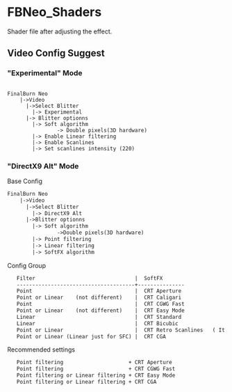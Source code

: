 # FBNeo_Shaders
Shader file after adjusting the effect.



## Video Config Suggest ##

### "Experimental" Mode ###

<pre><code>
FinalBurn Neo
    |->Video
      |->Select Blitter
        |-> Experimental
      |-> Blitter optionns
        |-> Soft algorithm
                -> Double pixels(3D hardware)
        |-> Enable Linear filtering
        |-> Enable Scanlines
        |-> Set scanlines intensity (220)
</code></pre>

### "DirectX9 Alt" Mode ###

Base Config

```html
FinalBurn Neo
    |->Video
      |->Select Blitter
        |-> DirectX9 Alt
      |->Blitter optionns
        |-> Soft algorithm
                ->Double pixels(3D hardware)
        |-> Point filtering
        |-> Linear filtering
        |-> SoftFX algorithm
```

Config Group

```html
   Filter                                |  SoftFX
   --------------------------------------+---------------
   Point                                 |  CRT Aperture
   Point or Linear    (not different)    |  CRT Caligari
   Point                                 |  CRT CGWG Fast
   Point or Linear    (not different)    |  CRT Easy Mode
   Linear                                |  CRT Standard
   Linear                                |  CRT Bicubic
   Point or Linear                       |  CRT Retro Scanlines   ( It is only applicable to even-fold zooming)
   Point or Linear (Linear just for SFC) |  CRT CGA
```

Recommended settings

```html
   Point filtering                     + CRT Aperture
   Point filtering                     + CRT CGWG Fast
   Point filtering or Linear filtering + CRT Easy Mode
   Point filtering or Linear filtering + CRT CGA
```
